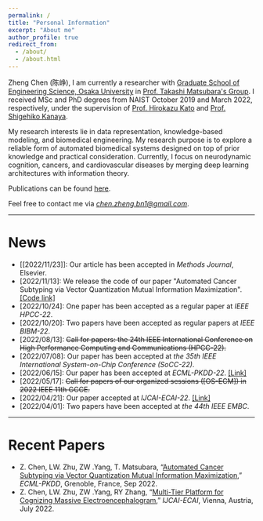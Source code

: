 ```yaml
---
permalink: /
title: "Personal Information"
excerpt: "About me"
author_profile: true
redirect_from: 
  - /about/
  - /about.html
---
```


Zheng Chen (陈峥), I am currently a researcher with [Graduate School of Engineering Science, Osaka University](http://ushiolab.sys.es.osaka-u.ac.jp) in [Prof. Takashi Matsubara's Group](https://tksmatsubara.github.io/ja/).
I received MSc and PhD degrees from NAIST October 2019 and March 2022, respectively, under the supervision of [Prof. Hirokazu Kato](https://scholar.google.co.jp/citations?user=zlyaC60AAAAJ) and [Prof. Shigehiko Kanaya](https://scholar.google.co.jp/citations?hl=ja&user=4Onx7zgAAAAJ). 

My research interests lie in data representation, knowledge-based modeling, and biomedical engineering. 
My research purpose is to explore a reliable form of automated biomedical systems designed on top of prior knowledge and practical consideration. 
Currently, I focus on neurodynamic cognition, cancers, and cardiovascular diseases by merging deep learning architectures with information theory. 


Publications can be found [here](https://scholar.google.com/citations?user=571LAh4AAAAJ&hl=en).

Feel free to contact me via *chen.zheng.bn1@gmail.com*.

****

News
======

* [[2022/11/23]]: Our article has been accepted in _Methods Journal_, Elsevier. 
* [2022/11/13]: We release the code of our paper "Automated Cancer Subtyping via Vector Quantization Mutual Information Maximization". [[Code link]](https://github.com/zhengchen3/ECML_VQRIM) 
* [2022/10/24]: One paper has been accepted as a regular paper at _IEEE HPCC-22_.
* [2022/10/20]: Two papers have been accepted as regular papers at _IEEE BIBM-22_.
* [2022/08/13]: <strike>Call for papers: the 24th IEEE International Conference on High Performance Computing and Communications (HPCC-22).</strike>
* [2022/07/08]: Our paper has been accepted at _the 35th IEEE International System-on-Chip Conference (SoCC-22)_.
* [2022/06/15]: Our paper has been accepted at _ECML-PKDD-22_. [[Link]](https://arxiv.org/abs/2206.10801) 
* [2022/05/17]: <strike>Call for papers of our organized sessions ([OS-ECM]) in 2022 IEEE 11th GCCE.</strike>
* [2022/04/21]: Our paper accepted at _IJCAI-ECAI-22_. [[Link]](https://arxiv.org/abs/2204.09840)
* [2022/04/01]: Two papers have been accepted at _the 44th IEEE EMBC_.

****

Recent Papers
======
* Z. Chen, LW. Zhu, ZW .Yang, T. Matsubara, “[Automated Cancer Subtyping via Vector Quantization Mutual Information Maximization](https://arxiv.org/abs/2206.10801),” _ECML-PKDD_, Grenoble, France, Sep 2022.
* Z. Chen, LW. Zhu, ZW .Yang, RY Zhang, “[Multi-Tier Platform for Cognizing Massive Electroencephalogram](https://arxiv.org/abs/2204.09840),” _IJCAI-ECAI_, Vienna, Austria, July 2022.
